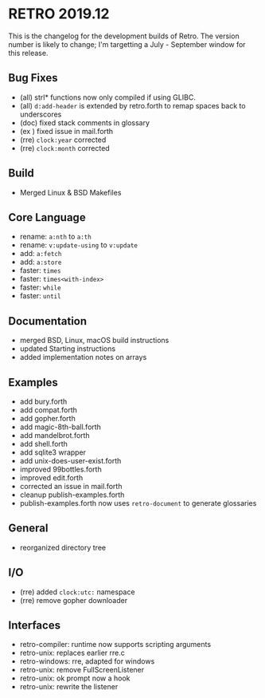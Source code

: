 # RETRO 2019.12

This is the changelog for the development builds of Retro.
The version number is likely to change; I'm targetting a
July - September window for this release.

## Bug Fixes

- (all) strl* functions now only compiled if using GLIBC.
- (all) `d:add-header` is extended by retro.forth to remap spaces back to underscores
- (doc) fixed stack comments in glossary
- (ex ) fixed issue in mail.forth
- (rre) `clock:year` corrected
- (rre) `clock:month` corrected

## Build

- Merged Linux & BSD Makefiles

## Core Language

- rename: `a:nth` to `a:th`
- rename: `v:update-using` to `v:update`
- add: `a:fetch`
- add: `a:store`
- faster: `times`
- faster: `times<with-index>`
- faster: `while`
- faster: `until`

## Documentation

- merged BSD, Linux, macOS build instructions
- updated Starting instructions
- added implementation notes on arrays

## Examples

- add bury.forth
- add compat.forth
- add gopher.forth
- add magic-8th-ball.forth
- add mandelbrot.forth
- add shell.forth
- add sqlite3 wrapper
- add unix-does-user-exist.forth
- improved 99bottles.forth
- improved edit.forth
- corrected an issue in mail.forth
- cleanup publish-examples.forth
- publish-examples.forth now uses `retro-document` to generate glossaries

## General

- reorganized directory tree

## I/O

- (rre) added `clock:utc:` namespace
- (rre) remove gopher downloader

## Interfaces

- retro-compiler: runtime now supports scripting arguments
- retro-unix: replaces earlier rre.c
- retro-windows: rre, adapted for windows
- retro-unix: remove FullScreenListener
- retro-unix: ok prompt now a hook
- retro-unix: rewrite the listener
